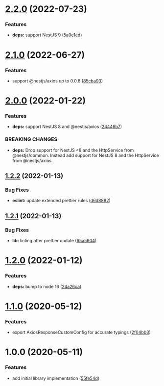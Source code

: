 # [2.2.0](https://github.com/narando/nest-axios-interceptor/compare/v2.1.0...v2.2.0) (2022-07-23)


### Features

* **deps:** support NestJS 9 ([5a0e1ed](https://github.com/narando/nest-axios-interceptor/commit/5a0e1edaf6eec21372ca233559be5e5fb838f26f))

# [2.1.0](https://github.com/narando/nest-axios-interceptor/compare/v2.0.0...v2.1.0) (2022-06-27)


### Features

* support @nestjs/axios up to 0.0.8 ([85cba93](https://github.com/narando/nest-axios-interceptor/commit/85cba93fffa7a9f66ebaa0c2626acdff9f7f4c1d))

# [2.0.0](https://github.com/narando/nest-axios-interceptor/compare/v1.2.2...v2.0.0) (2022-01-22)


### Features

* **deps:** support NestJS 8 and @nestjs/axios ([24446b7](https://github.com/narando/nest-axios-interceptor/commit/24446b7d8e812815f8049af6293e270908fb1ea0))


### BREAKING CHANGES

* **deps:** Drop support for NestJS <8 and the HttpService from
@nestjs/common. Instead add support for NestJS 8 and the HttpService from
@nestjs/axios.

## [1.2.2](https://github.com/narando/nest-axios-interceptor/compare/v1.2.1...v1.2.2) (2022-01-13)


### Bug Fixes

* **eslint:** update extended prettier rules ([d6d8882](https://github.com/narando/nest-axios-interceptor/commit/d6d88829ef51dc59ff1cedd3abc252a891a7a829))

## [1.2.1](https://github.com/narando/nest-axios-interceptor/compare/v1.2.0...v1.2.1) (2022-01-13)


### Bug Fixes

* **lib:** linting after prettier update ([65a5904](https://github.com/narando/nest-axios-interceptor/commit/65a59043979bd2a61c44d35653f8d22d0a74e2f3))

# [1.2.0](https://github.com/narando/nest-axios-interceptor/compare/v1.1.0...v1.2.0) (2022-01-12)


### Features

* **deps:** bump to node 16 ([24a26ca](https://github.com/narando/nest-axios-interceptor/commit/24a26ca556bab847f502639c24998a80e84a9e98))

# [1.1.0](https://github.com/narando/nest-axios-interceptor/compare/v1.0.0...v1.1.0) (2020-05-12)


### Features

* export AxiosResponseCustomConfig for accurate typings ([2f04bb3](https://github.com/narando/nest-axios-interceptor/commit/2f04bb3adf443b20c57e770038714a4a5a4e106b))

# 1.0.0 (2020-05-11)


### Features

* add initial library implementation ([55fe54d](https://github.com/narando/nest-axios-interceptor/commit/55fe54dc8e88b446feed5518544a1d925e89ce77))
